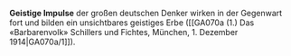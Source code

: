 
**Geistige Impulse** der großen deutschen Denker wirken in der Gegenwart fort und bilden ein unsichtbares geistiges Erbe ([[GA070a (1.) Das «Barbarenvolk» Schillers und Fichtes, München, 1. Dezember 1914|GA070a/1]]).
